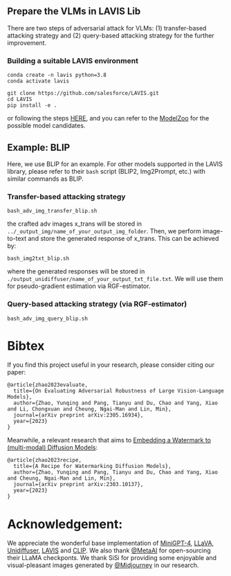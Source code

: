 

## Prepare the VLMs in LAVIS Lib

There are two steps of adversarial attack for VLMs: (1) transfer-based attacking strategy and (2) query-based attacking strategy for the further improvement.

### Building a suitable LAVIS environment
```
conda create -n lavis python=3.8
conda activate lavis

git clone https://github.com/salesforce/LAVIS.git
cd LAVIS
pip install -e .
```
or following the steps [HERE](https://github.com/salesforce/LAVIS), and you can refer to the [ModelZoo](https://opensource.salesforce.com/LAVIS//latest/getting_started.html#model-zoo) for the possible model candidates.

## <b> Example: BLIP </b>

Here, we use BLIP for an example. For other models supported in the LAVIS library, please refer to their ```bash``` script (BLIP2, Img2Prompt, etc.) with similar commands as BLIP.
### Transfer-based attacking strategy

```
bash_adv_img_transfer_blip.sh
```
the crafted adv images x_trans will be stored in `../_output_img/name_of_your_output_img_folder`. Then, we perform image-to-text and store the generated response of x_trans. This can be achieved by:

```
bash_img2txt_blip.sh
```
where the generated responses will be stored in `./output_unidiffuser/name_of_your_output_txt_file.txt`. We will use them for pseudo-gradient estimation via RGF-estimator.

### Query-based attacking strategy (via RGF-estimator)

```
bash_adv_img_query_blip.sh
```



# Bibtex
If you find this project useful in your research, please consider citing our paper:

```
@article{zhao2023evaluate,
  title={On Evaluating Adversarial Robustness of Large Vision-Language Models},
  author={Zhao, Yunqing and Pang, Tianyu and Du, Chao and Yang, Xiao and Li, Chongxuan and Cheung, Ngai-Man and Lin, Min},
  journal={arXiv preprint arXiv:2305.16934},
  year={2023}
}
```

Meanwhile, a relevant research that aims to [Embedding a Watermark to (multi-modal) Diffusion Models](https://github.com/yunqing-me/WatermarkDM):
```
@article{zhao2023recipe,
  title={A Recipe for Watermarking Diffusion Models},
  author={Zhao, Yunqing and Pang, Tianyu and Du, Chao and Yang, Xiao and Cheung, Ngai-Man and Lin, Min},
  journal={arXiv preprint arXiv:2303.10137},
  year={2023}
}
```

# Acknowledgement: 

We appreciate the wonderful base implementation of [MiniGPT-4](https://github.com/Vision-CAIR/MiniGPT-4), [LLaVA](https://llava-vl.github.io/), [Unidiffuser](https://github.com/thu-ml/unidiffuser), [LAVIS](https://github.com/salesforce/LAVIS) and [CLIP](https://openai.com/research/clip). 
We also thank [@MetaAI](https://ai.facebook.com/blog/large-language-model-llama-meta-ai/) for open-sourcing their LLaMA checkponts. We thank SiSi for providing some enjoyable and visual-pleasant images generated by [@Midjourney](https://www.midjourney.com/app/) in our research.

